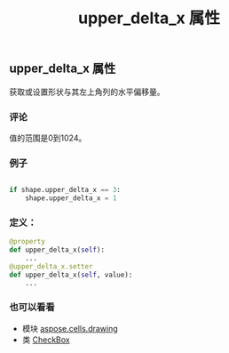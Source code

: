 ﻿---
title: upper_delta_x 属性
second_title: Aspose.Cells for Python via .NET API 参考文献
description:
type: docs
weight: 1140
url: /zh/python-net/aspose.cells.drawing/checkbox/upper_delta_x/
is_root: false
---
## upper_delta_x 属性

获取或设置形状与其左上角列的水平偏移量。

### 评论

值的范围是0到1024。

### 例子

```python

if shape.upper_delta_x == 3:
    shape.upper_delta_x = 1

```
### 定义：
```python
@property
def upper_delta_x(self):
    ...
@upper_delta_x.setter
def upper_delta_x(self, value):
    ...
```

### 也可以看看
* 模块 [aspose.cells.drawing](../../)
* 类 [CheckBox](/cells/zh/python-net/aspose.cells.drawing/checkbox)
